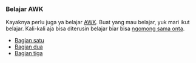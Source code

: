 ### Belajar AWK

Kayaknya perlu juga ya belajar [AWK](http://en.wikipedia.org/wiki/Awk). Buat yang mau belajar, yuk mari ikut belajar. Kali-kali aja bisa diterusin belajar biar bisa [ngomong sama onta](http://perl.org).

* [Bagian satu](http://www.catonmat.net/blog/awk-one-liners-explained-part-one/)
* [Bagian dua](http://www.catonmat.net/blog/awk-one-liners-explained-part-two/)
* [Bagian tiga](http://www.catonmat.net/blog/awk-one-liners-explained-part-three/)

<!-- {"time": "2009-01-05 12:00:01", "title": "Belajar AWK"} -->
